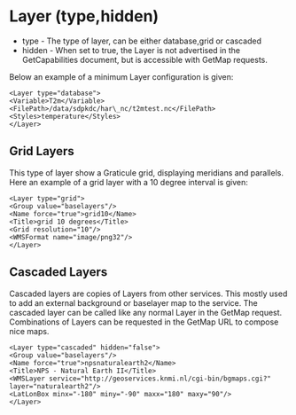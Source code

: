 Layer (type,hidden)
===================

-   type - The type of layer, can be either database,grid or cascaded
-   hidden - When set to true, the Layer is not advertised in the
    GetCapabilities document, but is accessible with GetMap requests.

Below an example of a minimum Layer configuration is given:
```
<Layer type="database">
<Variable>T2m</Variable>
<FilePath>/data/sdpkdc/har\_nc/t2mtest.nc</FilePath>
<Styles>temperature</Styles>
</Layer>
```

Grid Layers
-----------

This type of layer show a Graticule grid, displaying meridians and
parallels.
Here an example of a grid layer with a 10 degree interval is given:
```
<Layer type="grid">
<Group value="baselayers"/>
<Name force="true">grid10</Name>
<Title>grid 10 degrees</Title>
<Grid resolution="10"/>
<WMSFormat name="image/png32"/>
</Layer>
```

Cascaded Layers
---------------

Cascaded layers are copies of Layers from other services. This mostly
used to add an external background or baselayer map to the service. The
cascaded layer can be called like any normal Layer in the GetMap
request. Combinations of Layers can be requested in the GetMap URL to
compose nice maps.
```
<Layer type="cascaded" hidden="false">
<Group value="baselayers"/>
<Name force="true">npsnaturalearth2</Name>
<Title>NPS - Natural Earth II</Title>
<WMSLayer service="http://geoservices.knmi.nl/cgi-bin/bgmaps.cgi?"
layer="naturalearth2"/>
<LatLonBox minx="-180" miny="-90" maxx="180" maxy="90"/>
</Layer>
```
